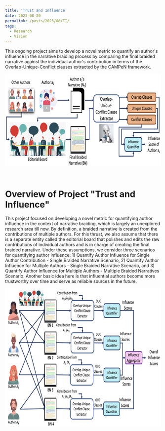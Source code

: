 ```yaml
---
title: 'Trust and Influence'
date: 2023-08-20
permalink: /posts/2023/08/TI/
tags:
  - Research
  - Vision
---
```


This ongoing project aims to develop a novel metric to quantify an author's influence in the narrative braiding process by comparing the final braided narrative against the individual author's contribution in terms of the Overlap-Unique-Conflict clauses extracted by the CAMPeN framework. 

<center>
  <div style='display: flex; justify-content: center;'><img src='/images/Influence1.png' alt='Image not Loading' style='height:300px;' align='middle'></div><br>
</center>
<br>


Overview of Project "Trust and Influence"
======
This project focused on developing a novel metric for quantifying author influence in the context of narrative braiding, which is largely an unexplored research area till now. By definition, a braided narrative is created from the contributions of multiple authors. For this thrust, we also assume that there is a separate entity called the editorial board that polishes and edits the raw contributions of individual authors and is in charge of creating the final braided narrative. Under these assumptions, we consider three scenarios for quantifying author influence: 1) Quantify Author Influence for Single Author Contribution - Single Braided Narrative Scenario, 2) Quantify Author Influence for Multiple Authors - Single Braided Narrative Scenario, and 3) Quantify Author Influence for Multiple Authors - Multiple Braided Narratives Scenario. Another basic idea here is that influential authors become more trustworthy over time and serve as reliable sources in the future.




<center>
  <div style='display: flex; justify-content: center;'><img src='/images/Influence2.png' alt='Image not Loading' style='height:450px;' align='middle'></div><br>
</center>
<br>
